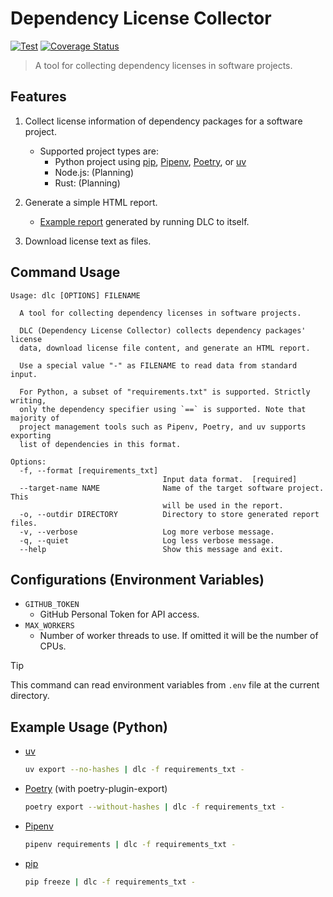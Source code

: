 <!-- markdownlint-disable no-inline-html -->

# Dependency License Collector

[![Test](https://github.com/sgryjp/dependency-license-collector/actions/workflows/ci.yaml/badge.svg)](https://github.com/sgryjp/dependency-license-collector/actions/workflows/ci.yaml)
[![Coverage Status](https://coveralls.io/repos/github/sgryjp/dependency-license-collector/badge.svg?branch=ci/use-coveralls)](https://coveralls.io/github/sgryjp/dependency-license-collector?branch=ci/use-coveralls)

> A tool for collecting dependency licenses in software projects.

## Features

1. Collect license information of dependency packages for a software project.

   - Supported project types are:
     - Python project using [pip], [Pipenv], [Poetry], or [uv]
     - Node.js: (Planning)
     - Rust: (Planning)

2. Generate a simple HTML report.

   - [Example report](https://sgryjp.github.io/dependency-license-collector/)
     generated by running DLC to itself.

3. Download license text as files.

## Command Usage

```text
Usage: dlc [OPTIONS] FILENAME

  A tool for collecting dependency licenses in software projects.

  DLC (Dependency License Collector) collects dependency packages' license
  data, download license file content, and generate an HTML report.

  Use a special value "-" as FILENAME to read data from standard input.

  For Python, a subset of "requirements.txt" is supported. Strictly writing,
  only the dependency specifier using `==` is supported. Note that majority of
  project management tools such as Pipenv, Poetry, and uv supports exporting
  list of dependencies in this format.

Options:
  -f, --format [requirements_txt]
                                  Input data format.  [required]
  --target-name NAME              Name of the target software project. This
                                  will be used in the report.
  -o, --outdir DIRECTORY          Directory to store generated report files.
  -v, --verbose                   Log more verbose message.
  -q, --quiet                     Log less verbose message.
  --help                          Show this message and exit.
```

## Configurations (Environment Variables)

- `GITHUB_TOKEN`
  - GitHub Personal Token for API access.
- `MAX_WORKERS`
  - Number of worker threads to use.
    If omitted it will be the number of CPUs.

> [!TIP]
> This command can read environment variables from `.env` file at the current directory.

## Example Usage (Python)

- [uv]

  ```sh
  uv export --no-hashes | dlc -f requirements_txt -
  ```

- [Poetry] (with poetry-plugin-export)

  ```sh
  poetry export --without-hashes | dlc -f requirements_txt -
  ```

- [Pipenv]

  ```sh
  pipenv requirements | dlc -f requirements_txt -
  ```

- [pip]

  ```sh
  pip freeze | dlc -f requirements_txt -
  ```

[pip]: https://pip.pypa.io/
[Pipenv]: https://pipenv.pypa.io/en/latest/
[Poetry]: https://python-poetry.org/
[uv]: https://docs.astral.sh/uv/
